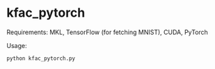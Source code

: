 # kfac_pytorch

Requirements: MKL, TensorFlow (for fetching MNIST), CUDA, PyTorch

Usage:
```
python kfac_pytorch.py
```